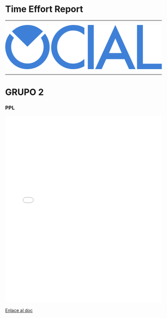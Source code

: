 # Time Effort Report

---

<MDXLayout>
  <img src="https://github.com/ispp-2324-ocial/KB/blob/main/assets/Texto_Ocial.png?raw=true" alt="Texto_Ocial" className="img-centered img-custom-height" />
</MDXLayout>

---

# GRUPO 2
### PPL

<MDXLayout>
  <embed src="/assets/files/timePPL-6bd15140a6be5f8031bfb2083ae2e6d5.pdf" type="application/pdf" width="100%" height="600px" />
</MDXLayout>

[Enlace al doc](../../../static/PDFs/timePPL.pdf)